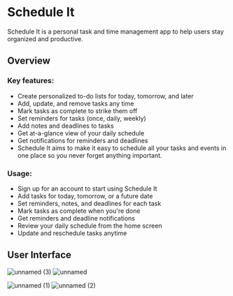 # Schedule It

Schedule It is a personal task and time management app to help users stay organized and productive.

## Overview

### Key features:
- Create personalized to-do lists for today, tomorrow, and later
- Add, update, and remove tasks any time
- Mark tasks as complete to strike them off
- Set reminders for tasks (once, daily, weekly)
- Add notes and deadlines to tasks
- Get at-a-glance view of your daily schedule
- Get notifications for reminders and deadlines
- Schedule It aims to make it easy to schedule all your tasks and events in one place so you never forget anything important.

### Usage:
- Sign up for an account to start using Schedule It
- Add tasks for today, tomorrow, or a future date
- Set reminders, notes, and deadlines for each task
- Mark tasks as complete when you're done
- Get reminders and deadline notifications
- Review your daily schedule from the home screen
- Update and reschedule tasks anytime

## User Interface
![unnamed (3)](https://github.com/Utk984/ScheduleIt/assets/76082054/a36cf5b3-8e4c-45ba-91af-128cbf4eb71b) ![unnamed](https://github.com/Utk984/ScheduleIt/assets/76082054/e40efc5c-bb10-4bd0-aba4-22e13855d80d) 

![unnamed (1)](https://github.com/Utk984/ScheduleIt/assets/76082054/d6116520-3a52-46bf-91d7-6b4afd1c17db) ![unnamed (2)](https://github.com/Utk984/ScheduleIt/assets/76082054/4d28ed44-e64b-4b57-a434-500a93a77480)
